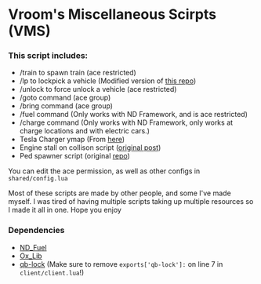 # Vroom's Miscellaneous Scirpts (VMS)

### This script includes:

- /train to spawn train (ace restricted)
- /lp to lockpick a vehicle (Modified version of [this repo](https://github.com/TwisleOfficial/SimpleLockpick/tree/main))
- /unlock to force unlock a vehicle (ace restricted)
- /goto command (ace group)
- /bring command (ace group)
- /fuel command (Only works with ND Framework, and is ace restricted)
- /charge command (Only works with ND Framework, only works at charge locations and with electric cars.) 
- Tesla Charger ymap (From [here](https://github.com/wtf-fivem-mods/wtf_tesla_supercharger))
- Engine stall on collison script ([original post](https://forum.cfx.re/t/free-standalone-engine-stalling-on-vehicle-collision/5194284/1))
- Ped spawner script (original [repo](https://github.com/Fiffers/ped_spawner))


You can edit the ace permission, as well as other configs in `shared/config.lua`

Most of these scripts are made by other people, and some I've made myself. I was tired of having multiple scripts taking up multiple resources so I made it all in one. Hope you enjoy

### Dependencies
 
- [ND_Fuel](https://github.com/ND-Framework/ND_Fuel)
- [Ox_Lib](https://github.com/overextended/ox_lib)
- [qb-lock](https://github.com/Tex27/qb-lock) (Make sure to remove `exports['qb-lock']:` on line 7 in `client/client.lua`!)